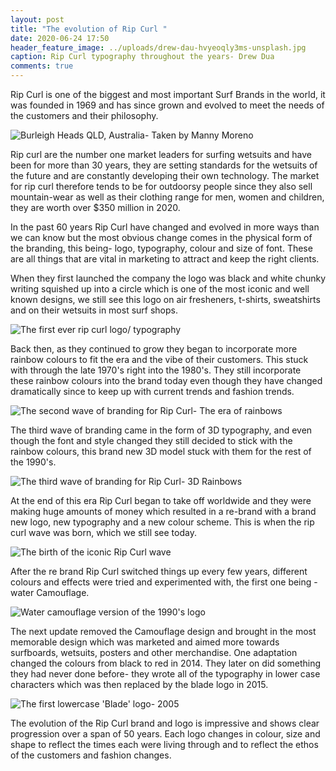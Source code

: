 ```yaml
---
layout: post
title: "The evolution of Rip Curl "
date: 2020-06-24 17:50
header_feature_image: ../uploads/drew-dau-hvyeoqly3ms-unsplash.jpg
caption: Rip Curl typography throughout the years- Drew Dua
comments: true
---
```

Rip Curl is one of the biggest and most important Surf Brands in the world, it was founded in 1969 and has since grown and evolved to meet the needs of the customers and their philosophy. 

![Burleigh Heads QLD, Australia- Taken by Manny Moreno](../uploads/manny-moreno-getjzv1icdw-unsplash.jpg)

Rip curl are the number one market leaders for surfing wetsuits and have been for more than 30 years, they are setting standards for the wetsuits of the future and are constantly developing their own technology. The market for rip curl therefore tends to be for outdoorsy people since they also sell mountain-wear as well as their clothing range for men, women and children, they are worth over $350 million in 2020. 

In the past 60 years Rip Curl have changed and evolved in more ways than we can know but the most obvious change comes in the physical form of the branding, this being- logo, typography, colour and size of font. These are all things that are vital in marketing to attract and keep the right clients.

When they first launched the company the logo was black and white chunky writing squished up into a circle which is one of the most iconic and well known designs, we still see this logo on air fresheners, t-shirts, sweatshirts and on their wetsuits in most surf shops. 

![The first ever rip curl logo/ typography](../uploads/rip-curl-logo-png-8.png)

Back then, as they continued to grow they began to incorporate more rainbow colours to fit the era and the vibe of their customers. This stuck with through the late 1970's right into the 1980's. They still incorporate these rainbow colours into the brand today even though they have changed dramatically since to keep up with current trends and fashion trends.

![The second wave of branding for Rip Curl- The era of rainbows](../uploads/rip-curl-rainbow.jpg)

The third wave of branding came in the form of 3D typography, and even though the font and style changed they still decided to stick with the rainbow colours, this brand new 3D model stuck with them for the rest of the 1990's. 

![The third wave of branding for Rip Curl- 3D Rainbows](../uploads/rip-curl-3-.jpeg)

At the end of this era Rip Curl began to take off worldwide and they were making huge amounts of money which resulted in a re-brand with a brand new logo, new typography and a new colour scheme. This is when the rip curl wave was born, which we still see today.

![The birth of the iconic Rip Curl wave](../uploads/rip-curl-4.jpg)

After the re brand Rip Curl switched things up every few years, different colours and effects were tried and experimented with, the first one being - water Camouflage.

![Water camouflage version of the 1990's logo](../uploads/rip-curl-logo-5.png)

The next update removed the Camouflage design and brought in the most memorable design which was marketed and aimed more towards surfboards, wetsuits, posters and other merchandise. One adaptation changed the colours from black to red in 2014. They later on did something they had never done before- they wrote all of the typography in lower case characters which was then replaced by the blade logo in 2015.

![The first lowercase 'Blade' logo- 2005](../uploads/rip-curl-last-one.png)

The evolution of the Rip Curl brand and logo is impressive and shows clear progression over a span of 50 years. Each logo changes in colour, size and shape to reflect the times each were living through and to reflect the ethos of the customers and fashion changes.